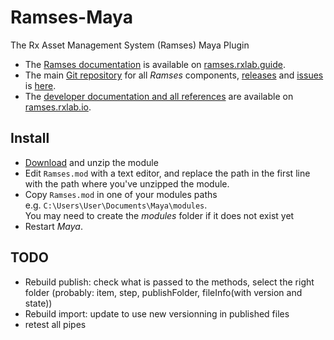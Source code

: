 # Ramses-Maya

The Rx Asset Management System (Ramses) Maya Plugin

- The [Ramses documentation](http://ramses.rxlab.guide) is available on [ramses.rxlab.guide](http://ramses.rxlab.guide).
- The main [Git repository](https://github.com/RxLaboratory/Ramses) for all *Ramses* components, [releases](https://github.com/RxLaboratory/Ramses/releases) and [issues](https://github.com/RxLaboratory/Ramses/issues) is [here](https://github.com/RxLaboratory/Ramses).
- The [developer documentation and all references](http://ramses.rxlab.io) are available on [ramses.rxlab.io](http://ramses.rxlab.io).

## Install

- [Download](https://github.com/Rainbox-dev/Ramses-Maya/archive/refs/heads/main.zip) and unzip the module
- Edit `Ramses.mod` with a text editor, and replace the path in the first line with the path where you've unzipped the module.
- Copy `Ramses.mod` in one of your modules paths  
    e.g. `C:\Users\User\Documents\Maya\modules`.  
    You may need to create the *modules* folder if it does not exist yet
- Restart *Maya*.

## TODO

- Rebuild publish: check what is passed to the methods, select the right folder (probably: item, step, publishFolder, fileInfo(with version and state))
- Rebuild import: update to use new versionning in published files
- retest all pipes

